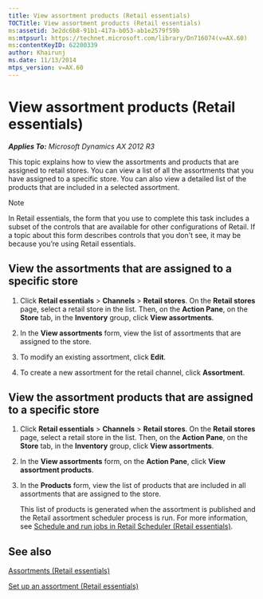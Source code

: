 ```yaml
---
title: View assortment products (Retail essentials)
TOCTitle: View assortment products (Retail essentials)
ms:assetid: 3e2dc6b8-91b1-417a-b053-ab1e2579f59b
ms:mtpsurl: https://technet.microsoft.com/library/Dn716074(v=AX.60)
ms:contentKeyID: 62200339
author: Khairunj
ms.date: 11/13/2014
mtps_version: v=AX.60
---
```


# View assortment products (Retail essentials) 


_**Applies To:** Microsoft Dynamics AX 2012 R3_

This topic explains how to view the assortments and products that are assigned to retail stores. You can view a list of all the assortments that you have assigned to a specific store. You can also view a detailed list of the products that are included in a selected assortment.


> [!NOTE]
> <P>In Retail essentials, the form that you use to complete this task includes a subset of the controls that are available for other configurations of Retail. If a topic about this form describes controls that you don't see, it may be because you’re using Retail essentials.</P>



## View the assortments that are assigned to a specific store

1.  Click **Retail essentials** \> **Channels** \> **Retail stores**. On the **Retail stores** page, select a retail store in the list. Then, on the **Action Pane**, on the **Store** tab, in the **Inventory** group, click **View assortments**.

2.  In the **View assortments** form, view the list of assortments that are assigned to the store.

3.  To modify an existing assortment, click **Edit**.

4.  To create a new assortment for the retail channel, click **Assortment**.

## View the assortment products that are assigned to a specific store

1.  Click **Retail essentials** \> **Channels** \> **Retail stores**. On the **Retail stores** page, select a retail store in the list. Then, on the **Action Pane**, on the **Store** tab, in the **Inventory** group, click **View assortments**.

2.  In the **View assortments** form, on the **Action Pane**, click **View assortment products**.

3.  In the **Products** form, view the list of products that are included in all assortments that are assigned to the store.
    
    This list of products is generated when the assortment is published and the Retail assortment scheduler process is run. For more information, see [Schedule and run jobs in Retail Scheduler (Retail essentials)](schedule-and-run-jobs-in-retail-scheduler-retail-essentials.md).

## See also

[Assortments (Retail essentials)](assortments-retail-essentials.md)

[Set up an assortment (Retail essentials)](set-up-an-assortment-retail-essentials.md)

  


